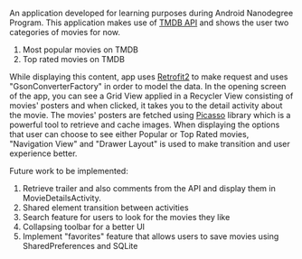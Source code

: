 An application developed for learning purposes during Android Nanodegree Program. This application makes use of [TMDB API](https://www.themoviedb.org/documentation/api) and shows the user two categories of movies for now. 

1. Most popular movies on TMDB
2. Top rated movies on TMDB

While displaying this content, app uses [Retrofit2](http://square.github.io/retrofit/) to make request and uses "GsonConverterFactory" in order to model the data. In the opening screen of the app, you can see a Grid View applied in a Recycler View consisting of movies' posters and when clicked, it takes you to the detail activity about the movie. The movies' posters are fetched using [Picasso](http://square.github.io/picasso/) library which is a powerful tool to retrieve and cache images. When displaying the options that user can choose to see either Popular or Top Rated movies, "Navigation View" and "Drawer Layout" is used to make transition and user experience better.

Future work to be implemented:
1. Retrieve trailer and also comments from the API and display them in MovieDetailsActivity.
2. Shared element transition between activities
3. Search feature for users to look for the movies they like
4. Collapsing toolbar for a better UI
5. Implement "favorites" feature that allows users to save movies using SharedPreferences and SQLite

